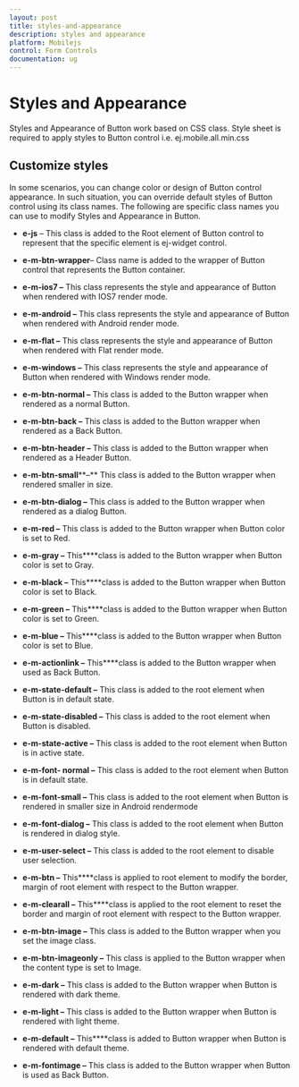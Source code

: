 ```yaml
---
layout: post
title: styles-and-appearance
description: styles and appearance
platform: Mobilejs
control: Form Controls
documentation: ug
---
```


# Styles and Appearance

Styles and Appearance of Button work based on CSS class. Style sheet is required to apply styles to Button control i.e. ej.mobile.all.min.css

## Customize styles

In some scenarios, you can change color or design of Button control appearance. In such situation, you can override default styles of Button control using its class names. The following are specific class names you can use to modify Styles and Appearance in Button.

* **e-js** – This class is added to the Root element of Button control to represent that the specific element is  ej-widget control.

* **e-m-btn-wrapper**– Class name is added to the wrapper of Button control that represents the Button container.

* **e-m-ios7 –** This class represents the style and appearance of Button when rendered with IOS7 render mode.

* **e-m-android –** This class represents the style and appearance of Button when rendered with Android render mode.

* **e-m-flat –** This class represents the style and appearance of Button when rendered with Flat render mode.

* **e-m-windows –** This class represents the style and appearance of Button when rendered with Windows render mode.

* **e-m-btn-normal –** This class is added to the Button wrapper when rendered as a normal Button.

* **e-m-btn-back  –** This class is added to the Button wrapper when rendered as a Back Button.

* **e-m-btn-header  –** This class is added to the Button wrapper when rendered as a Header Button.

* **e-m-btn-small****–**  This class is added to the Button wrapper when rendered smaller in size.

* **e-m-btn-dialog –** This class is added to the Button wrapper when rendered as a dialog Button.

* **e-m-red –** This class is added to the Button wrapper when Button color is set to Red.

* **e-m-gray –** This****class is added to the Button wrapper when Button color is set to Gray.

* **e-m-black –** This****class is added to the Button wrapper when Button color is set to Black.

* **e-m-green –** This****class is added to the Button wrapper when Button color is set to Green.

* **e-m-blue –** This****class is added to the Button wrapper when Button color is set to Blue.

* **e-m-actionlink –** This****class is added to the Button wrapper when used as Back Button.

* **e-m-state-default –** This class is added to the root element when Button is in default state.

* **e-m-state-disabled –** This class is added to the root element when Button is disabled.

* **e-m-state-active –** This class is added to the root element when Button is in active state.

* **e-m-font- normal –** This class is added to the root element when Button is in default state.

* **e-m-font-small –** This class is added to the root element when Button is rendered in smaller size in Android rendermode

* **e-m-font-dialog –** This class is added to the root element when Button is rendered in dialog style.

* **e-m-user-select –** This class is added to the root element to disable user selection.

* **e-m-btn –** This****class is applied to root element to modify the border, margin of root element with respect to the Button wrapper.

* **e-m-clearall –** This****class is applied to the root element to reset the border and margin of root element with respect to the Button wrapper.

* **e-m-btn-image –** This class is added to the Button wrapper when you set the image class. 

* **e-m-btn-imageonly –** This class is applied to the Button wrapper when the content type is set to Image.

* **e-m-dark –** This class is added to the Button wrapper when Button is rendered with dark theme.

* **e-m-light –** This class is added to the Button wrapper when Button is rendered with light theme.

* **e-m-default –** This****class is added to Button wrapper when Button is rendered with default theme.

* **e-m-fontimage –** This class is added to the Button wrapper when Button is used as Back Button.



